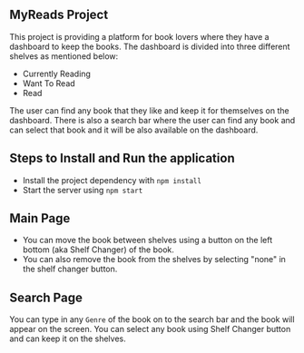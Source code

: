 ## MyReads Project

This project is providing a platform for book lovers where they have a dashboard to keep the books. The dashboard is divided into three different shelves as mentioned below:

* Currently Reading
* Want To Read
* Read

The user can find any book that they like and keep it for themselves on the dashboard. There is also a search bar where the user can find any book and can select that book and it will be also available on the dashboard.

## Steps to Install and Run the application

* Install the project dependency with `npm install`
* Start the server using `npm start`

## Main Page

* You can move the book between shelves using a button on the left bottom (aka Shelf Changer) of the book.
* You can also remove the book from the shelves by selecting "none" in the shelf changer button.

## Search Page

  You can type in any `Genre` of the book on to the search bar and the book will appear on the screen. You can select any book using Shelf Changer button and can keep it on the shelves.
